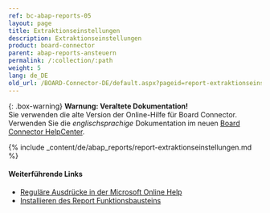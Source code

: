 ```yaml
---
ref: bc-abap-reports-05
layout: page
title: Extraktionseinstellungen
description: Extraktionseinstellungen
product: board-connector
parent: abap-reports-ansteuern
permalink: /:collection/:path
weight: 5
lang: de_DE
old_url: /BOARD-Connector-DE/default.aspx?pageid=report-extraktionseinstellungen
---
```


{: .box-warning}
**Warnung: Veraltete Dokumentation!** <br>
Sie verwenden die alte Version der Online-Hilfe für Board Connector.<br>
Verwenden Sie die *englischsprachige* Dokumentation im neuen [Board Connector HelpCenter](https://helpcenter.theobald-software.com/board-connector/documentation/introduction/).

{% include _content/de/abap_reports/report-extraktionseinstellungen.md %}

#### Weiterführende Links
- [Reguläre Ausdrücke in der Microsoft Online Help](http://msdn.microsoft.com/de-de/library/az24scfc.aspx)
- [Installieren des Report Funktionsbausteins](../sap-customizing/report-funktionsbaustein-installieren)
